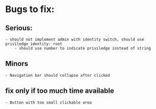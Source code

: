 # Bugs to fix:

## Serious: 
	- should not implement admin with identity switch, should use priviledge identity: root
		- should use number to indicate priviledge instead of string

## Minors
	- Navigation bar should collapse after clicked

## fix only if too much time available
	- Button with too small clickable area
